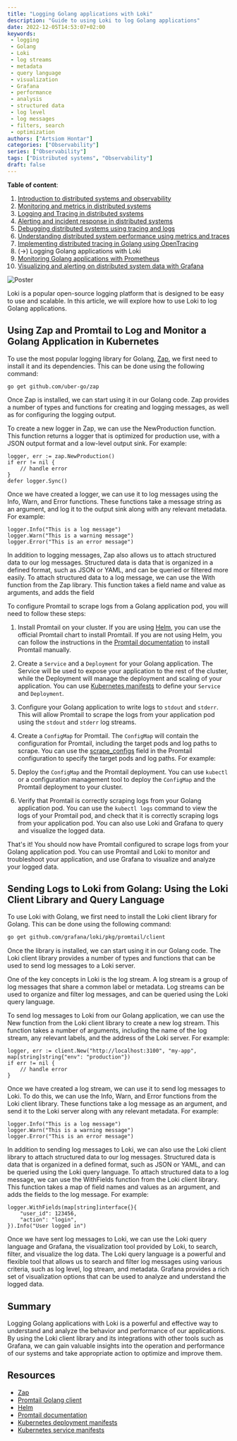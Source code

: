 ```yaml
---
title: "Logging Golang applications with Loki"
description: "Guide to using Loki to log Golang applications"
date: 2022-12-05T14:53:07+02:00
keywords:
 - logging
 - Golang
 - Loki
 - log streams
 - metadata
 - query language
 - visualization
 - Grafana
 - performance
 - analysis
 - structured data
 - log level
 - log messages
 - filters, search
 - optimization
authors: ["Artsiom Hontar"]
categories: ["Observability"]
series: ["Observability"]
tags: ["Distributed systems", "Observability"]
draft: false
---
```


**Table of content**:
1. [Introduction to distributed systems and observability](/learnings/observability/intro-to-distributed-observability/)
2. [Monitoring and metrics in distributed systems](/learnings/observability/monitoring-in-distributed-system/)
3. [Logging and Tracing in distributed systems](/learnings/observability/logging-and-tracing-in-distributed-system/)
4. [Alerting and incident response in distributed systems](/learnings/observability/alerting-and-incidents-in-distributed-system/)
6. [Debugging distributed systems using tracing and logs](/learnings/observability/debugging-distributed-system)
7. [Understanding distributed system performance using metrics and traces](/learnings/observability/understanding-performance-in-distributed-system/)
8. [Implementing distributed tracing in Golang using OpenTracing](/learnings/observability/implementing-distributed-tracing/)
9. (->) Logging Golang applications with Loki
10. [Monitoring Golang applications with Prometheus](/learnings/observability/monitoring-golang-with-prometheus/)
11. [Visualizing and alerting on distributed system data with Grafana](/learnings/observability/vizualize-and-alerting-with-grafana/)

![Poster](/learnings/observability/logging-golang-with-loki/poster.jpg)

Loki is a popular open-source logging platform that is designed to be easy to use and scalable. In this article, we will explore how to use Loki to log Golang applications.

## Using Zap and Promtail to Log and Monitor a Golang Application in Kubernetes

To use the most popular logging library for Golang, [Zap](https://github.com/uber-go/zap), we first need to install it and its dependencies. This can be done using the following command:

```golang
go get github.com/uber-go/zap
```

Once Zap is installed, we can start using it in our Golang code. Zap provides a number of types and functions for creating and logging messages, as well as for configuring the logging output.

To create a new logger in Zap, we can use the NewProduction function. This function returns a logger that is optimized for production use, with a JSON output format and a low-level output sink. For example:

```golang
logger, err := zap.NewProduction()
if err != nil {
    // handle error
}
defer logger.Sync()
```

Once we have created a logger, we can use it to log messages using the Info, Warn, and Error functions. These functions take a message string as an argument, and log it to the output sink along with any relevant metadata. For example:

```golang
logger.Info("This is a log message")
logger.Warn("This is a warning message")
logger.Error("This is an error message")
```

In addition to logging messages, Zap also allows us to attach structured data to our log messages. Structured data is data that is organized in a defined format, such as JSON or YAML, and can be queried or filtered more easily. To attach structured data to a log message, we can use the With function from the Zap library. This function takes a field name and value as arguments, and adds the field

To configure Promtail to scrape logs from a Golang application pod, you will need to follow these steps:

1. Install Promtail on your cluster. If you are using [Helm](https://helm.sh/), you can use the official Promtail chart to install Promtail. If you are not using Helm, you can follow the instructions in the [Promtail documentation](https://grafana.com/docs/loki/latest/clients/promtail/) to install Promtail manually.

2. Create a `Service` and a `Deployment` for your Golang application. The Service will be used to expose your application to the rest of the cluster, while the Deployment will manage the deployment and scaling of your application. You can use [Kubernetes manifests](https://kubernetes.io/docs/concepts/workloads/controllers/deployment/) to define your `Service` and `Deployment`.

3. Configure your Golang application to write logs to `stdout` and `stderr`. This will allow Promtail to scrape the logs from your application pod using the `stdout` and `stderr` log streams.

4. Create a `ConfigMap` for Promtail. The `ConfigMap` will contain the configuration for Promtail, including the target pods and log paths to scrape. You can use the [scrape_configs](https://grafana.com/docs/loki/latest/clients/promtail/scraping/) field in the Promtail configuration to specify the target pods and log paths. For example:

5. Deploy the `ConfigMap` and the Promtail deployment. You can use `kubectl` or a configuration management tool to deploy the `ConfigMap` and the Promtail deployment to your cluster.

6. Verify that Promtail is correctly scraping logs from your Golang application pod. You can use the `kubectl logs` command to view the logs of your Promtail pod, and check that it is correctly scraping logs from your application pod. You can also use Loki and Grafana to query and visualize the logged data.

That's it! You should now have Promtail configured to scrape logs from your Golang application pod. You can use Promtail and Loki to monitor and troubleshoot your application, and use Grafana to visualize and analyze your logged data.

## Sending Logs to Loki from Golang: Using the Loki Client Library and Query Language

To use Loki with Golang, we first need to install the Loki client library for Golang. This can be done using the following command:

```bash
go get github.com/grafana/loki/pkg/promtail/client
```

Once the library is installed, we can start using it in our Golang code. The Loki client library provides a number of types and functions that can be used to send log messages to a Loki server.

One of the key concepts in Loki is the log stream. A log stream is a group of log messages that share a common label or metadata. Log streams can be used to organize and filter log messages, and can be queried using the Loki query language.

To send log messages to Loki from our Golang application, we can use the New function from the Loki client library to create a new log stream. This function takes a number of arguments, including the name of the log stream, any relevant labels, and the address of the Loki server. For example:

```golang
logger, err := client.New("http://localhost:3100", "my-app", map[string]string{"env": "production"})
if err != nil {
    // handle error
}
```

Once we have created a log stream, we can use it to send log messages to Loki. To do this, we can use the Info, Warn, and Error functions from the Loki client library. These functions take a log message as an argument, and send it to the Loki server along with any relevant metadata. For example:

```golang
logger.Info("This is a log message")
logger.Warn("This is a warning message")
logger.Error("This is an error message")
```

In addition to sending log messages to Loki, we can also use the Loki client library to attach structured data to our log messages. Structured data is data that is organized in a defined format, such as JSON or YAML, and can be queried using the Loki query language. To attach structured data to a log message, we can use the WithFields function from the Loki client library. This function takes a map of field names and values as an argument, and adds the fields to the log message. For example:

```golang
logger.WithFields(map[string]interface{}{
    "user_id": 123456,
    "action": "login",
}).Info("User logged in")
```

Once we have sent log messages to Loki, we can use the Loki query language and Grafana, the visualization tool provided by Loki, to search, filter, and visualize the log data. The Loki query language is a powerful and flexible tool that allows us to search and filter log messages using various criteria, such as log level, log stream, and metadata. Grafana provides a rich set of visualization options that can be used to analyze and understand the logged data.

## Summary

Logging Golang applications with Loki is a powerful and effective way to understand and analyze the behavior and performance of our applications. By using the Loki client library and its integrations with other tools such as Grafana, we can gain valuable insights into the operation and performance of our systems and take appropriate action to optimize and improve them.

## Resources
- [Zap](https://github.com/uber-go/zap)
- [Promtail Golang client](https://pkg.go.dev/github.com/grafana/loki/pkg/promtail)
- [Helm](https://helm.sh/docs/)
- [Promtail documentation](https://grafana.com/docs/loki/latest/clients/promtail/)
- [Kubernetes deployment manifests](https://kubernetes.io/docs/concepts/workloads/controllers/deployment/)
- [Kubernetes service manifests](https://kubernetes.io/docs/concepts/services-networking/service/)
